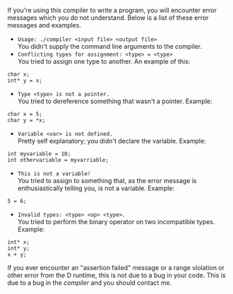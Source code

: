 If you're using this compiler to write a program, you will encounter error messages which you do not understand. Below is a list of these error messages and examples.
* `Usage: ./compiler <input file> <output file>`  
You didn't supply the command line arguments to the compiler.
* `Conflicting types for assignment: <type> = <type>`  
You tried to assign one type to another. An example of this:  
```  
char x;  
int* y = x;  
```
* `Type <type> is not a pointer.`  
You tried to dereference something that wasn't a pointer. Example:  
```  
char x = 5;  
char y = *x;  
```
* `Variable <var> is not defined.`  
Pretty self explanatory; you didn't declare the variable. Example:  
```  
int myvariable = 10;  
int othervariable = myvarriable;  
```
* `This is not a variable!`  
You tried to assign to something that, as the error message is enthusiastically telling you, is not a variable. Example:
```  
5 = 6;  
```
* `Invalid types: <type> <op> <type>.`  
You tried to perform the binary operator on two incompatible types. Example:  
```  
int* x;  
int* y;  
x + y;  
```
If you ever encounter an "assertion failed" message or a range violation or other error from the D runtime, this is not due to a bug in your code. This is due to a bug in the *compiler* and you should contact me.
